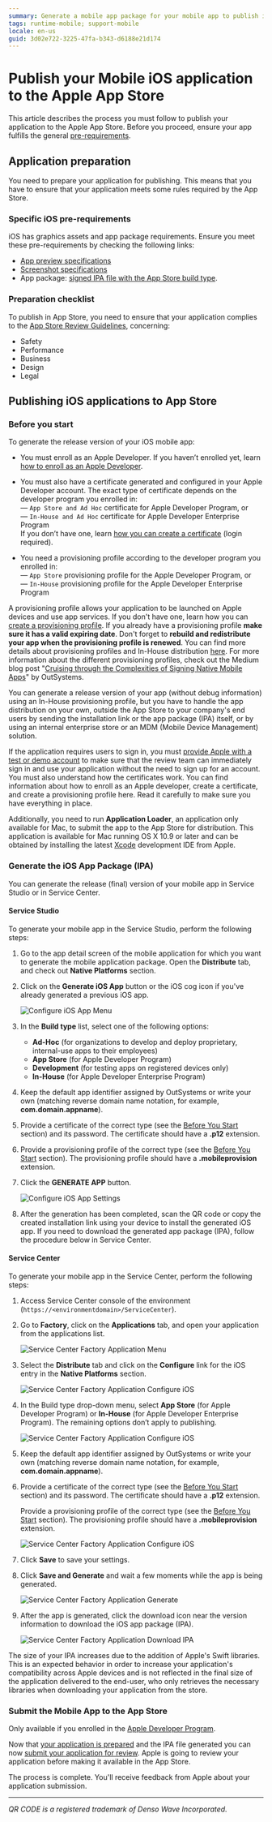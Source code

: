 ```yaml
---
summary: Generate a mobile app package for your mobile app to publish in the Apple App Store.  Distribute your mobile app directly to your company's end users, if you enrolled in the Apple Enterprise Developer Program.
tags: runtime-mobile; support-mobile
locale: en-us
guid: 3d02e722-3225-47fa-b343-d6188e21d174
---
```


# Publish your Mobile iOS application to the Apple App Store

This article describes the process you must follow to publish your application to the Apple App Store. Before you proceed, ensure your app fulfills the general [pre-requirements](publish-app-stores.md).

## Application preparation

You need to prepare your application for publishing. This means that you have to ensure that your application meets some rules required by the App Store.

### Specific iOS pre-requirements

iOS has graphics assets and app package requirements. Ensure you meet these pre-requirements by checking the following links:

* [App preview specifications](https://help.apple.com/app-store-connect/#/dev4e413fcb8)
* [Screenshot specifications](https://help.apple.com/app-store-connect/#/devd274dd925)
* App package: [signed IPA file with the App Store build type](#Generate_the_iOS_App_Package_(IPA)).   

### Preparation checklist

To publish in App Store, you need to ensure that your application complies to the [App Store Review Guidelines](https://developer.apple.com/app-store/review/guidelines/#before-you-submit), concerning:

* Safety
* Performance
* Business
* Design
* Legal

## Publishing iOS applications to App Store

### Before you start

To generate the release version of your iOS mobile app:

* You must enroll as an Apple Developer. If you haven’t enrolled yet, learn [how to enroll as an Apple Developer](https://developer.apple.com/programs/how-it-works/). 

* You must also have a certificate generated and configured in your Apple Developer account. The exact type of certificate depends on the developer program you enrolled in:   
— `App Store and Ad Hoc` certificate for Apple Developer Program, or  
— `In-House and Ad Hoc` certificate for Apple Developer Enterprise Program  
If you don’t have one, learn [how you can create a certificate](https://developer.apple.com/account/ios/certificate/) (login required).

* You  need a provisioning profile according to the developer program you enrolled in:   
— `App Store` provisioning profile for the Apple Developer Program, or  
— `In-House` provisioning profile for the Apple Developer Enterprise Program  

A provisioning profile allows your application to be launched on Apple devices and use app services. If you don't have one, learn how you can [create a provisioning profile](https://help.apple.com/xcode/mac/current/#/devaafd622d2). If you already have a provisioning profile **make sure it has a valid expiring date**. Don't forget to **rebuild and redistribute your app when the provisioning profile is renewed**. You can find more details about provisioning profiles and In-House distribution [here](https://support.apple.com/en-au/guide/deployment-reference-ios/apda0e3426d7/1/web/1.0). For more information about the different provisioning profiles, check out the Medium blog post "[Cruising through the Complexities of Signing Native Mobile Apps](<https://medium.com/outsystems-engineering/cruising-through-the-complexities-of-signing-native-mobile-apps-cc123eb2814b>)" by OutSystems.

You can generate a release version of your app (without debug information) using an In-House provisioning profile, but you have to handle the app distribution on your own, outside the App Store to your company's end users by sending the installation link or the app package (IPA) itself, or by using an internal enterprise store or an MDM (Mobile Device Management) solution.

If the application requires users to sign in, you must [provide Apple with a test or demo account](https://help.apple.com/app-store-connect/#/devbef8ace74) to make sure that the review team can immediately sign in and use your application without the need to sign up for an account. You must also understand how the certificates work. You can find information about how to enroll as an Apple developer, create a certificate, and create a provisioning profile here. Read it carefully to make sure you have everything in place.

Additionally, you need to run **Application Loader**, an application only available for Mac, to submit the app to the App Store for distribution. This application is available for Mac running OS X 10.9 or later and can be obtained by installing the latest [Xcode](https://developer.apple.com/xcode/) development IDE from Apple.

### Generate the iOS App Package (IPA)

You can generate the release (final) version of your mobile app in Service Studio or in Service Center.

#### Service Studio

To generate your mobile app in the Service Studio, perform the following steps:

1. Go to the app detail screen of the mobile application for which you want to generate the mobile application package. Open the **Distribute** tab, and check out **Native Platforms** section.

1. Click on the **Generate iOS App** button or the iOS cog icon if you've already generated a previous iOS app.

   ![Configure iOS App Menu](images/ss-native_platforms-tab-ios2.png?width=500)

1. In the **Build type** list, select one of the following options:

    * **Ad-Hoc** (for organizations to develop and deploy proprietary, internal-use apps to their employees)
    * **App Store** (for Apple Developer Program)
    * **Development** (for testing apps on registered devices only)
    * **In-House** (for Apple Developer Enterprise Program)

1. Keep the default app identifier assigned by OutSystems or write your own (matching reverse domain name notation, for example, **com.domain.appname**).

1. Provide a certificate of the correct type (see the [Before You Start](#before-you-start) section) and its password. The certificate should have a **.p12** extension.

1. Provide a provisioning profile of the correct type (see the [Before You Start](#before-you-start) section). The provisioning profile should have a **.mobileprovision** extension.

1. Click the **GENERATE APP** button.

    ![Configure iOS App Settings](images/ss-native_platforms-configure-ios-app.png?width=500)

1. After the generation has been completed, scan the QR code or copy the created installation link using your device to install the generated iOS app. If you need to download the generated app package (IPA), follow the procedure below in Service Center.

#### Service Center

To generate your mobile app in the Service Center, perform the following steps:

1. Access Service Center console of the environment (`https://<environmentdomain>/ServiceCenter`).

1. Go to **Factory**, click on the **Applications** tab, and open your application from the applications list.

    ![Service Center Factory Application Menu](images/outsystems-service-center-factory-applications-menu.png)

1. Select the **Distribute** tab and click on the **Configure** link for the iOS entry in the **Native Platforms** section.

    ![Service Center Factory Application Configure iOS](images/outsystems-service-center-factory-native-platform-tab-ios.png)

1. In the Build type drop-down menu, select **App Store** (for Apple Developer Program) or **In-House** (for Apple Developer Enterprise Program). The remaining options don’t apply to publishing.

    ![Service Center Factory Application Configure iOS](images/outsystems-service-center-factory-native-platform-build-type.png)

1. Keep the default app identifier assigned by OutSystems or write your own (matching reverse domain name notation, for example, **com.domain.appname**).

1. Provide a certificate of the correct type (see the [Before You Start](#Before-You-Start) section) and its password. The certificate should have a **.p12** extension.

    Provide a provisioning profile of the correct type (see the [Before You Start](#Before-You-Start) section). The provisioning profile should have a **.mobileprovision** extension.

    ![Service Center Factory Application Configure iOS](images/sc-configure-ios-settings.png)

1. Click **Save** to save your settings.

1. Click **Save and Generate** and wait a few moments while the app is being generated.

    ![Service Center Factory Application Generate](images/sc-select-mabs-version.png)

1. After the app is generated, click the download icon near the version information to download the iOS app package (IPA).

    ![Service Center Factory Application Download IPA](images/outsystems-service-center-factory-native-platform-download-ios.png)

<div class="info" markdown="1">

The size of your IPA increases due to the addition of Apple's Swift libraries. This is an expected behavior in order to increase your application's compatibility across Apple devices and is not reflected in the final size of the application delivered to the end-user, who only retrieves the necessary libraries when downloading your application from the store.

</div>

### Submit the Mobile App to the App Store

Only available if you enrolled in the [Apple Developer Program](https://developer.apple.com/programs/).

Now that [your application is prepared](#Application-Preparation) and the IPA file generated you can now [submit your application for review](https://help.apple.com/app-store-connect/#/dev301cb2b3e). Apple is going to review your application before making it available in the App Store.

The process is complete. You'll receive feedback from Apple about your application submission.

______________________________________________________________
_QR CODE is a registered trademark of Denso Wave Incorporated._
